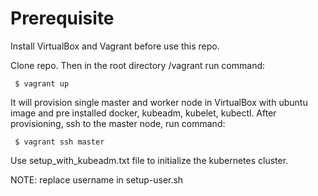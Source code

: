 # Prerequisite

Install VirtualBox and Vagrant before use this repo. 

Clone repo. Then in the root directory /vagrant run command:

     $ vagrant up
    
It will provision single master and worker node in VirtualBox with ubuntu image and pre installed docker, kubeadm, kubelet, kubectl. 
After provisioning, ssh to the master node, run command:
 
     $ vagrant ssh master

Use setup_with_kubeadm.txt file to initialize the kubernetes cluster.

NOTE: replace username in setup-user.sh
